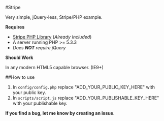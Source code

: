#Stripe

Very simple, jQuery-less, Stripe/PHP example.

**Requires**

- [Stripe PHP Library](https://github.com/stripe/stripe-php/releases) (*Already Included*)
- A server running PHP >= 5.3.3
- _Does **NOT** require jQuery_

**Should Work**

In any modern HTML5 capable browser. (IE9+)

##How to use

1. In `config/config.php` replace "ADD_YOUR_PUBLIC_KEY_HERE" with your public key.
2. In `scripts/script.js` replace "ADD_YOUR_PUBLISHABLE_KEY_HERE" with your publishable key.

**If you find a bug, let me know by creating an issue.**
